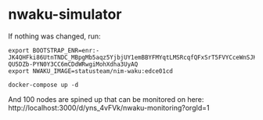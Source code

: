 # nwaku-simulator

If nothing was changed, run:
```
export BOOTSTRAP_ENR=enr:-JK4QHFki86UtnTNDC_MBpgMb5aqz5YjbjUY1emBBYFMYqtLMSRcqfQFxSrT5FVYCceWnSJKrI9GowK7jmvGw7y85W0BgmlkgnY0gmlwhKwUAP6Jc2VjcDI1NmsxoQM3Tqpf5eFn4Jztm4gB0Y0JVSJyxyZsW8QR-QU5DZb-PYN0Y3CC6mCDdWRwgiMohXdha3UyAQ
export NWAKU_IMAGE=statusteam/nim-waku:edce01cd
```

```
docker-compose up -d
```

And 100 nodes are spined up that can be monitored on here:
http://localhost:3000/d/yns_4vFVk/nwaku-monitoring?orgId=1